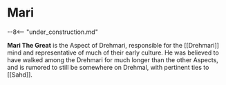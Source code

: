 # Mari

--8<-- "under_construction.md"

**Mari The Great** is the Aspect of Drehmari, responsible for the [[Drehmari]] mind and representative of much of their early culture. He was believed to have walked among the Drehmari for much longer than the other Aspects, and is rumored to still be somewhere on Drehmal, with pertinent ties to [[Sahd]].